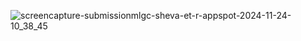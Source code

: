 ![screencapture-submissionmlgc-sheva-et-r-appspot-2024-11-24-10_38_45](https://github.com/user-attachments/assets/57cfdf9b-84b1-4b19-9773-6f457e76996f)
